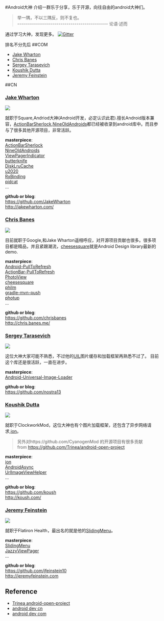 #Android大神
介绍一群乐于分享，乐于开源，向往自由的android大神们。
> 举一隅，不以三隅反，则不复也。<br>
> ---------------------------------------------- 论语·述而

通过学习大神，发现更多。
[![Gitter](https://badges.gitter.im/Join%20Chat.svg)](https://gitter.im/yeungeek/awesome-android-libraries?utm_source=badge&utm_medium=badge&utm_campaign=pr-badge)  

排名不分先后
##COM
* [Jake Wharton](#jake-wharton)
* [Chris Banes](#chris-banes)
* [Sergey Tarasevich](#sergey-tarasevich)
* [Koushik Dutta](#koushik-dutta)
* [Jeremy Feinstein](#jeremy_feinstein)

##CN

### [Jake Wharton](https://github.com/JakeWharton)
![](https://avatars0.githubusercontent.com/u/66577?v=3&s=188)  

就职于Square,Andriod大神(Android开发，必定认识此君).擅长Android版本兼容，[ActionBarSherlock](https://github.com/JakeWharton/ActionBarSherlock),[NineOldAndroids](https://github.com/JakeWharton/NineOldAndroids)都已经被收录到android库中。而且参与了很多其他开源项目，非常活跃。

**masterpiece**:  
[ActionBarSherlock](https://github.com/JakeWharton/ActionBarSherlock) <br/>    [NineOldAndroids](https://github.com/JakeWharton/NineOldAndroids)<br/>
[ViewPagerIndicator](https://github.com/JakeWharton/ViewPagerIndicator)<br/>
[butterknife](https://github.com/JakeWharton/butterknife)<br/>
[DiskLruCache](https://github.com/JakeWharton/DiskLruCache)<br/>
[u2020](https://github.com/JakeWharton/u2020)<br/>
[RxBinding](https://github.com/JakeWharton/RxBinding)<br/>
[pidcat](https://github.com/JakeWharton/pidcat)<br/>
...

**github or blog**:  
https://github.com/JakeWharton  
http://jakewharton.com/

### [Chris Banes](https://github.com/chrisbanes)
![](https://avatars1.githubusercontent.com/u/227486?v=3&s=188)  

目前就职于Google,和Jake Wharton遥相呼应，对开源项目贡献也很多。很多项目都是精品，并且紧跟潮流，[cheesesquare](https://github.com/chrisbanes/cheesesquare)就是Android Design library最新的demo.

**masterpiece**:  
[Android-PullToRefresh](https://github.com/chrisbanes/Android-PullToRefresh) <br/>
[ActionBar-PullToRefresh](https://github.com/chrisbanes/ActionBar-PullToRefresh) <br/>
[PhotoView](https://github.com/chrisbanes/PhotoView) <br/>
[cheesesquare](https://github.com/chrisbanes/cheesesquare) <br/>
[philm](https://github.com/chrisbanes/philm) <br/>
[gradle-mvn-push](https://github.com/chrisbanes/gradle-mvn-push) <br/>
[photup](https://github.com/chrisbanes/photup) <br/>
...

**github or blog**:  
https://github.com/chrisbanes  
http://chris.banes.me/

### [Sergey Tarasevich](https://github.com/nostra13)
![](https://avatars3.githubusercontent.com/u/1223348?v=3&s=188)

这位大神大家可能不熟悉，不过他的[UIL](https://github.com/nostra13/Android-Universal-Image-Loader)图片缓存和加载框架再熟悉不过了。
目前这个库还是很活跃，一直在进步。

**masterpiece**:  
[Android-Universal-Image-Loader](https://github.com/nostra13/Android-Universal-Image-Loader) <br/>

**github or blog**:  
https://github.com/nostra13

### [Koushik Dutta](https://github.com/koush)
![](https://avatars3.githubusercontent.com/u/73924?v=3&s=188)

就职于ClockworkMod，这位大神也有个图片加载框架，还包含了异步网络请求,[ion](https://github.com/koush/ion)。
>另外对https://github.com/CyanogenMod 的开源项目有很多贡献  
>from https://github.com/Trinea/android-open-project

**masterpiece**:  
[ion](https://github.com/koush/ion) <br/>
[AndroidAsync](https://github.com/koush/AndroidAsync) <br/>
[UrlImageViewHelper](https://github.com/koush/UrlImageViewHelper) <br/>
...

**github or blog**:  
https://github.com/koush  
http://koush.com/

### [Jeremy Feinstein](https://github.com/jfeinstein10)
![](https://avatars0.githubusercontent.com/u/1269143?v=3&s=188)

就职于Flatiron Health，最出名的就是他的[SlidingMenu](https://github.com/jfeinstein10/SlidingMenu)。  

**masterpiece**:  
[SlidingMenu](https://github.com/jfeinstein10/SlidingMenu) <br/>
[JazzyViewPager](https://github.com/jfeinstein10/JazzyViewPager) <br/>
...

**github or blog**:  
https://github.com/jfeinstein10  
http://jeremyfeinstein.com

## Reference
*  [Trinea android-open-project](https://github.com/Trinea/android-open-project)
*  [android dev cn](https://github.com/android-cn/android-dev-cn)
*  [android dev com](https://github.com/android-cn/android-dev-com)
